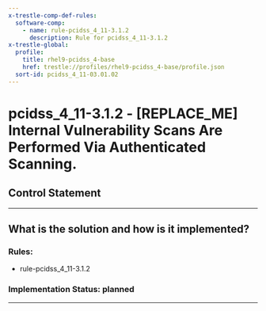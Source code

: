 ```yaml
---
x-trestle-comp-def-rules:
  software-comp:
    - name: rule-pcidss_4_11-3.1.2
      description: Rule for pcidss_4_11-3.1.2
x-trestle-global:
  profile:
    title: rhel9-pcidss_4-base
    href: trestle://profiles/rhel9-pcidss_4-base/profile.json
  sort-id: pcidss_4_11-03.01.02
---
```


# pcidss_4_11-3.1.2 - \[REPLACE_ME\] Internal Vulnerability Scans Are Performed Via Authenticated Scanning.

## Control Statement

______________________________________________________________________

## What is the solution and how is it implemented?

<!-- For implementation status enter one of: implemented, partial, planned, alternative, not-applicable -->

<!-- Note that the list of rules under ### Rules: is read-only and changes will not be captured after assembly to JSON -->

<!-- Add control implementation description here for control: pcidss_4_11-3.1.2 -->

### Rules:

  - rule-pcidss_4_11-3.1.2

### Implementation Status: planned

______________________________________________________________________
